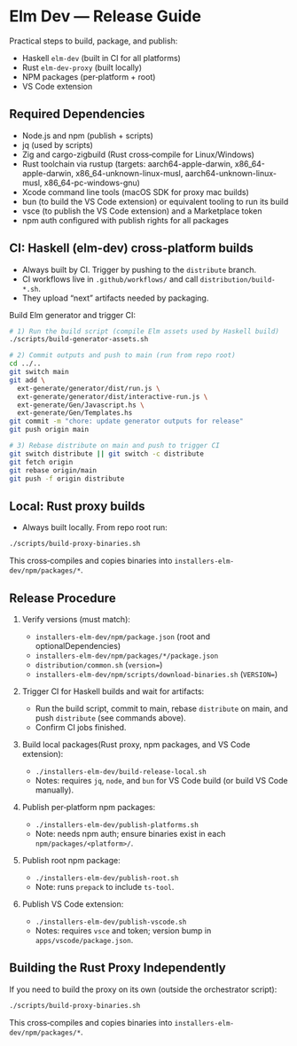 # Elm Dev — Release Guide

Practical steps to build, package, and publish:
- Haskell `elm-dev` (built in CI for all platforms)
- Rust `elm-dev-proxy` (built locally)
- NPM packages (per‑platform + root)
- VS Code extension

## Required Dependencies

- Node.js and npm (publish + scripts)
- jq (used by scripts)
- Zig and cargo-zigbuild (Rust cross‑compile for Linux/Windows)
- Rust toolchain via rustup (targets: aarch64-apple-darwin, x86_64-apple-darwin, x86_64-unknown-linux-musl, aarch64-unknown-linux-musl, x86_64-pc-windows-gnu)
- Xcode command line tools (macOS SDK for proxy mac builds)
- bun (to build the VS Code extension) or equivalent tooling to run its build
- vsce (to publish the VS Code extension) and a Marketplace token
- npm auth configured with publish rights for all packages

## CI: Haskell (elm-dev) cross‑platform builds

- Always built by CI. Trigger by pushing to the `distribute` branch.
- CI workflows live in `.github/workflows/` and call `distribution/build-*.sh`.
- They upload “next” artifacts needed by packaging.

Build Elm generator and trigger CI:

```bash
# 1) Run the build script (compile Elm assets used by Haskell build)
./scripts/build-generator-assets.sh

# 2) Commit outputs and push to main (run from repo root)
cd ../..
git switch main
git add \
  ext-generate/generator/dist/run.js \
  ext-generate/generator/dist/interactive-run.js \
  ext-generate/Gen/Javascript.hs \
  ext-generate/Gen/Templates.hs
git commit -m "chore: update generator outputs for release"
git push origin main

# 3) Rebase distribute on main and push to trigger CI
git switch distribute || git switch -c distribute
git fetch origin
git rebase origin/main
git push -f origin distribute
```

## Local: Rust proxy builds

- Always built locally. From repo root run:

```bash
./scripts/build-proxy-binaries.sh
```

This cross‑compiles and copies binaries into `installers-elm-dev/npm/packages/*`.

## Release Procedure

1) Verify versions (must match):
   - `installers-elm-dev/npm/package.json` (root and optionalDependencies)
   - `installers-elm-dev/npm/packages/*/package.json`
   - `distribution/common.sh` (`version=`)
   - `installers-elm-dev/npm/scripts/download-binaries.sh` (`VERSION=`)

2) Trigger CI for Haskell builds and wait for artifacts:
   - Run the build script, commit to main, rebase `distribute` on main, and push `distribute` (see commands above).
   - Confirm CI jobs finished.

3) Build local packages(Rust proxy, npm packages, and VS Code extension):
   - `./installers-elm-dev/build-release-local.sh`
   - Notes: requires `jq`, `node`, and `bun` for VS Code build (or build VS Code manually).

4) Publish per‑platform npm packages:
   - `./installers-elm-dev/publish-platforms.sh`
   - Note: needs npm auth; ensure binaries exist in each `npm/packages/<platform>/`.

5) Publish root npm package:
   - `./installers-elm-dev/publish-root.sh`
   - Note: runs `prepack` to include `ts-tool`.

6) Publish VS Code extension:
   - `./installers-elm-dev/publish-vscode.sh`
   - Notes: requires `vsce` and token; version bump in `apps/vscode/package.json`.

## Building the Rust Proxy Independently

If you need to build the proxy on its own (outside the orchestrator script):

```bash
./scripts/build-proxy-binaries.sh
```

This cross‑compiles and copies binaries into `installers-elm-dev/npm/packages/*`.

